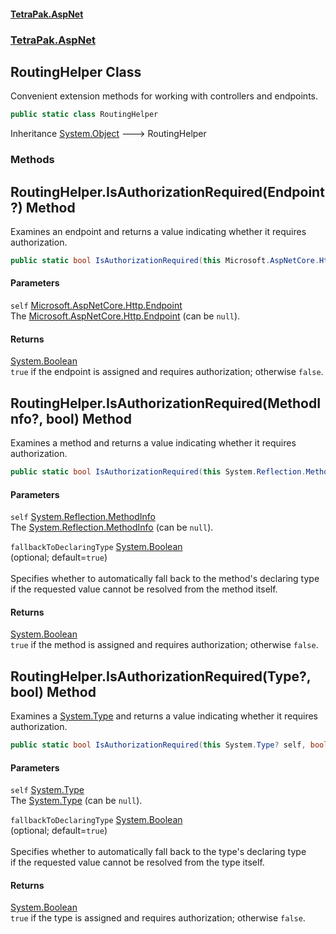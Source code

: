 #### [TetraPak.AspNet](index.md 'index')
### [TetraPak.AspNet](TetraPak_AspNet.md 'TetraPak.AspNet')
## RoutingHelper Class
Convenient extension methods for working with controllers and endpoints.   
```csharp
public static class RoutingHelper
```

Inheritance [System.Object](https://docs.microsoft.com/en-us/dotnet/api/System.Object 'System.Object') &#129106; RoutingHelper  
### Methods
<a name='TetraPak_AspNet_RoutingHelper_IsAuthorizationRequired(Microsoft_AspNetCore_Http_Endpoint_)'></a>
## RoutingHelper.IsAuthorizationRequired(Endpoint?) Method
Examines an endpoint and returns a value indicating whether it requires authorization.  
```csharp
public static bool IsAuthorizationRequired(this Microsoft.AspNetCore.Http.Endpoint? self);
```
#### Parameters
<a name='TetraPak_AspNet_RoutingHelper_IsAuthorizationRequired(Microsoft_AspNetCore_Http_Endpoint_)_self'></a>
`self` [Microsoft.AspNetCore.Http.Endpoint](https://docs.microsoft.com/en-us/dotnet/api/Microsoft.AspNetCore.Http.Endpoint 'Microsoft.AspNetCore.Http.Endpoint')  
The [Microsoft.AspNetCore.Http.Endpoint](https://docs.microsoft.com/en-us/dotnet/api/Microsoft.AspNetCore.Http.Endpoint 'Microsoft.AspNetCore.Http.Endpoint') (can be `null`).    
  
#### Returns
[System.Boolean](https://docs.microsoft.com/en-us/dotnet/api/System.Boolean 'System.Boolean')  
`true` if the endpoint is assigned and requires authorization; otherwise `false`.  
            
  
<a name='TetraPak_AspNet_RoutingHelper_IsAuthorizationRequired(System_Reflection_MethodInfo__bool)'></a>
## RoutingHelper.IsAuthorizationRequired(MethodInfo?, bool) Method
Examines a method and returns a value indicating whether it requires authorization.  
```csharp
public static bool IsAuthorizationRequired(this System.Reflection.MethodInfo? self, bool fallbackToDeclaringType=true);
```
#### Parameters
<a name='TetraPak_AspNet_RoutingHelper_IsAuthorizationRequired(System_Reflection_MethodInfo__bool)_self'></a>
`self` [System.Reflection.MethodInfo](https://docs.microsoft.com/en-us/dotnet/api/System.Reflection.MethodInfo 'System.Reflection.MethodInfo')  
The [System.Reflection.MethodInfo](https://docs.microsoft.com/en-us/dotnet/api/System.Reflection.MethodInfo 'System.Reflection.MethodInfo') (can be `null`).    
  
<a name='TetraPak_AspNet_RoutingHelper_IsAuthorizationRequired(System_Reflection_MethodInfo__bool)_fallbackToDeclaringType'></a>
`fallbackToDeclaringType` [System.Boolean](https://docs.microsoft.com/en-us/dotnet/api/System.Boolean 'System.Boolean')  
(optional; default=`true`)<br />  
Specifies whether to automatically fall back to the method's declaring type  
if the requested value cannot be resolved from the method itself.   
  
#### Returns
[System.Boolean](https://docs.microsoft.com/en-us/dotnet/api/System.Boolean 'System.Boolean')  
`true` if the method is assigned and requires authorization; otherwise `false`.  
            
  
<a name='TetraPak_AspNet_RoutingHelper_IsAuthorizationRequired(System_Type__bool)'></a>
## RoutingHelper.IsAuthorizationRequired(Type?, bool) Method
Examines a [System.Type](https://docs.microsoft.com/en-us/dotnet/api/System.Type 'System.Type') and returns a value indicating whether it requires authorization.  
```csharp
public static bool IsAuthorizationRequired(this System.Type? self, bool fallbackToDeclaringType=true);
```
#### Parameters
<a name='TetraPak_AspNet_RoutingHelper_IsAuthorizationRequired(System_Type__bool)_self'></a>
`self` [System.Type](https://docs.microsoft.com/en-us/dotnet/api/System.Type 'System.Type')  
The [System.Type](https://docs.microsoft.com/en-us/dotnet/api/System.Type 'System.Type') (can be `null`).    
  
<a name='TetraPak_AspNet_RoutingHelper_IsAuthorizationRequired(System_Type__bool)_fallbackToDeclaringType'></a>
`fallbackToDeclaringType` [System.Boolean](https://docs.microsoft.com/en-us/dotnet/api/System.Boolean 'System.Boolean')  
(optional; default=`true`)<br />  
Specifies whether to automatically fall back to the type's declaring type  
if the requested value cannot be resolved from the type itself.   
  
#### Returns
[System.Boolean](https://docs.microsoft.com/en-us/dotnet/api/System.Boolean 'System.Boolean')  
`true` if the type is assigned and requires authorization; otherwise `false`.  
            
  
